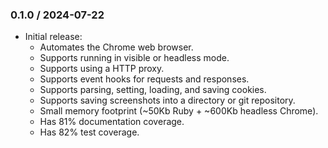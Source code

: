 ### 0.1.0 / 2024-07-22

* Initial release:
  * Automates the Chrome web browser.
  * Supports running in visible or headless mode.
  * Supports using a HTTP proxy.
  * Supports event hooks for requests and responses.
  * Supports parsing, setting, loading, and saving cookies.
  * Supports saving screenshots into a directory or git repository.
  * Small memory footprint (~50Kb Ruby + ~600Kb headless Chrome).
  * Has 81% documentation coverage.
  * Has 82% test coverage.

